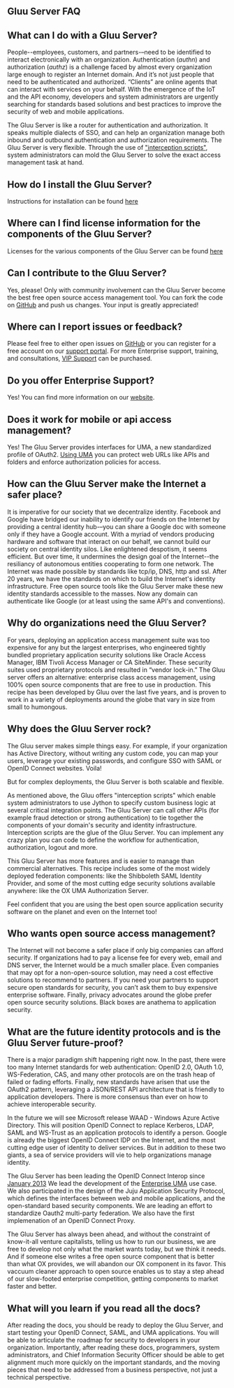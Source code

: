 ## Gluu Server FAQ

## What can I do with a Gluu Server?

People--employees, customers, and partners-–need to be identified to interact electronically
with an organization. Authentication (_authn_) and authorization (_authz_) is a challenge faced
by almost every organization large enough to register an Internet domain. And it’s not just
people that need to be authenticated and authorized. “Clients” are online agents that can
interact with services on your behalf. With the emergence of the IoT and the API economy,
developers and system administrators are urgently searching for standards based solutions and
best practices to improve the security of web and mobile applications.

The Gluu Server is like a router for authentication and authorization. It speaks multiple dialects
of SSO, and can help an organization manage both inbound and outbound authentication and authorization 
requirements.  The Gluu Server is very flexible. Through the use of ["interception scripts"](./admin-guide/interception-scripts/), 
system administrators can mold the Gluu Server to solve the exact access management task at hand.

## How do I install the Gluu Server?

Instructions for installation can be found [here](./admin-guide/installation/)

## Where can I find license information for the components of the Gluu Server?

Licenses for the various components of the Gluu Server can be found [here](./admin-guide/introduction/licenses.md)

## Can I contribute to the Gluu Server? 

Yes, please! Only with community involvement can the Gluu Server become the best free open source access management tool. You can fork the code on [GitHub](http://github.com/gluufederation) and push us changes. Your input is greatly appreciated!

## Where can I report issues or feedback?

Please feel free to either open issues on [GitHub](https://github.com/GluuFederation/docs/issues) or you can register for a free account on our [support portal](https://support.gluu.org). For more Enterprise support, training, and consultations, [VIP Support](http://gluu.org/pricing) can be purchased.

## Do you offer Enterprise Support?

Yes! You can find more information on our [website](http://gluu.org/pricing).

## Does it work for mobile or api access management?

Yes! The Gluu Server provides interfaces for UMA, a new standardized profile of OAuth2. [Using UMA](./admin-guide/uma/) you can protect web URLs like APIs and folders and enforce authorization policies for access. 

## How can the Gluu Server make the Internet a safer place? 

It is imperative for our society that we decentralize identity. Facebook and 
Google have bridged our inability to identify our friends on the Internet by 
providing a central identity hub-–you can share a Google doc with someone
only if they have a Google account. With a myriad of vendors producing 
hardware and software that interact on our behalf, we cannot build our society on 
central identity silos. Like enlightened despotism, it seems efficient. But 
over time, it undermines the design goal of the Internet--the resiliancy
of autonomous entities cooperating to form one network.  The Internet 
was made possible by standards like tcp/ip, DNS, http and ssl. After 20 years, 
we have the standards on which to build the Internet's identity infrastructure.
Free open source tools like the Gluu Server make these new identity standards
accessible to the masses. Now any domain can authenticate like Google (or at
least using the same API's and conventions).

## Why do organizations need the Gluu Server?

For years, deploying an application access management suite was too expensive
for any but the largest enterprises, who engineered tightly bundled proprietary
application security solutions like Oracle Access Manager, IBM Tivoli Access Manager
or CA SiteMinder. These security suites used proprietary protocols and resulted in
“vendor lock-in.” The Gluu server offers an alternative: 
enterprise class access management, using 100% open source components
that are free to use in production. This recipe has been developed by Gluu over the
last five years, and is proven to work in a variety of deployments around the globe
that vary in size from small to humongous.

## Why does the Gluu Server rock?

The Gluu server makes simple things easy. For example, if your organization has Active Directory,
without writing any custom code, you can map your users, leverage your existing passwords, and
configure SSO with SAML or OpenID Connect websites. Voila!

But for complex deployments, the Gluu Server is both scalable and flexible.  

As mentioned above, the Gluu offers "interception scripts" which enable system administrators to use 
Jython to specify custom business logic at
several critical integration points. The Gluu Server can call other APIs (for example fraud detection
or strong authentication) to tie together the components of your domain's security and identity
infrastructure. Interception scripts are the glue of the Gluu Server. You can implement
any crazy plan you can code to define the workflow for authentication, authorization, logout and
more.

This Gluu Server has more features and is easier to manage than commercial alternatives. This
recipe includes some of the most widely deployed federation components: like the Shibboleth SAML
Identity Provider, and some of the most cutting edge security solutions available anywhere: like
the OX UMA Authorization Server.

Feel confident that you are using the best open source application security software on the
planet and even on the Internet too!

## Who wants open source access management?

The Internet will not become a safer place if only big companies can afford security. If organizations
had to pay a license fee for every web, email and DNS server, the Internet would be a much smaller place.
Even companies that may opt for a non-open-source solution, may need a cost effective solutions to
recommend to partners. If you need your partners to support secure open standards for security, you can’t
ask them to buy expensive enterprise software. Finally, privacy advocates around the globe prefer open
source security solutions. Black boxes are anathema to application security.

## What are the future identity protocols and is the Gluu Server future-proof?

There is a major paradigm shift happening right now. In the past, there were too many Internet standards for
web authentication: OpenID 2.0, OAuth 1.0, WS-Federation, CAS, and many other protocols are on the trash heap
of failed or fading efforts. Finally, new standards have arisen that use the OAuth2 pattern, leveraging
a JSON/REST API architecture that is friendly to application developers. There is more consensus than ever
on how to achieve interoperable security.

In the future we will see Microsoft release WAAD - Windows Azure Active Directory. This will position
OpenID Connect to replace Kerberos, LDAP, SAML and WS-Trust as an application protocols to identify a person.
Google is already the biggest OpenID Connect IDP on the Internet, and the most cutting edge user of
identity to deliver services. But in addition to these two giants, a sea of service providers will vie to
help organizations manage identity.

The Gluu Server has been leading the OpenID Connect Interop since [January 2013](http://www.gluu.co/.fm8t)
We lead the development of the [Enterprise UMA](http://www.gluu.co/kantara) use case. We also participated
in the design of the Juju Application Security Protocol, which defines the interfaces between web and mobile
applications, and the open-standard based security components. We are leading an effort to standardize
Oauth2 multi-party federation. We also have the first implemenation of an OpenID Connect Proxy.

The Gluu Server has always been ahead, and without the constraint of know-it-all venture capitalists, telling
us how to run our business, we are free to develop not only what the market wants today, but we think
it needs. And if someone else writes a free open source component that is better than what OX provides,
we will abandon our OX component in its favor. This vaccuum cleaner approach to open source enables us
to stay a step ahead of our slow-footed enterprise competition, getting components to market faster and better.

## What will you learn if you read all the docs?

After reading the docs, you should be ready to deploy the Gluu Server, and start testing your OpenID Connect,
SAML, and UMA applications. You will be able to articulate the roadmap for security to developers in your
organization. Importantly, after reading these docs, programmers, system administrators, and Chief Information
Security Officer should be able to get alignment much more quickly on the important standards, and the
moving pieces that need to be addressed from a business perspective, not just a technical perspective.


